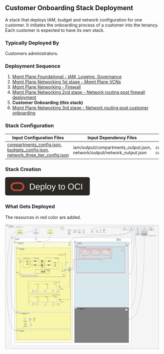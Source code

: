 ## Customer Onboarding Stack Deployment

A stack that deploys IAM, budget and network configuration for one customer. It initiates the onboarding process of a customer into the tenancy. Each customer is expected to have its own stack. 

### Typically Deployed By

Customers administrators.

### Deployment Sequence

1. [Mgmt Plane Foundational - IAM, Logging, Governance](./MPLANE-FOUNDATIONAL.md)
2. [Mgmt Plane Networking 1st stage - Mgmt Plane VCNs](./MPLANE-NETWORKING.md#stage1)
3. [Mgmt Plane Networking - Firewall](./MPLANE-FIREWALL.md)
4. [Mgmt Plane Networking 2nd stage - Network routing post firewall deployment](./MPLANE-NETWORKING.md#stage2)
5. **Customer Onboarding (this stack)**
6. [Mgmt Plane Networking 3rd stage - Network routing post customer onboarding](./MPLANE-NETWORKING.md#stage3)

### Stack Configuration

Input Configuration Files | Input Dependency Files | Generated Output
--------------------------|------------------------|------------------
[compartments_config.json](../customers/customer1/compartments_config.json), [budgets_config.json](../customers/customer1/budgets_config.json), [network_three_tier_config.json](../customers/customer1/network_three_tier_config.json) | iam/output/compartments_output.json, network/output/network_output.json  | customer1/output/compartments_output.json, customer1/output/network_output.json

### Stack Creation

[![Deploy_To_OCI](/commons/images/DeployToOCI.svg)](https://cloud.oracle.com/resourcemanager/stacks/create?zipUrl=https://github.com/oci-landing-zones/terraform-oci-modules-orchestrator/archive/refs/heads/main.zip&zipUrlVariables={"input_config_files_urls":"https://raw.githubusercontent.com/andrecorreaneto/oci-landing-zone-configuration/test/customers/customer1/compartments_config.json,https://raw.githubusercontent.com/andrecorreaneto/oci-landing-zone-configuration/test/customers/customer1/budgets_config.json,https://raw.githubusercontent.com/andrecorreaneto/oci-landing-zone-configuration/test/customers/customer1/network_three_tier_config.json","url_dependency_source_oci_bucket":"isv-terraform-runtime-bucket","url_dependency_source":"ocibucket","url_dependency_source_oci_objects":"iam/output/compartments_output.json,network/output/network_output.json","save_output":true,"oci_object_prefix":"customer1/output"})

### What Gets Deployed

The resources in red color are added.

![isv-pod-architecture-customer-1](../../design/images/customer1.png)
